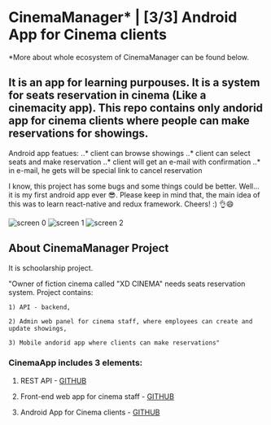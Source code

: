 # CinemaManager* | [3/3] Android App for Cinema clients

*More about whole ecosystem of CinemaManager can be found below.


## It is an app for learning purpouses. It is a system for seats reservation in cinema (Like a cinemacity app). This repo contains only andorid app for cinema clients where people can make reservations for showings.

Android app featues:
..* client can browse showings
..* client can select seats and make reservation
..* client will get an e-mail with confirmation
..* in e-mail, he gets will be special link to cancel reservation


I know, this project has some bugs and some things could be better. Well... it is my first android app ever 😎. Please keep in mind that, the main idea of this was to learn react-native and redux framework. Cheers! :) 👌😄

![screen 0](https://lh3.googleusercontent.com/e4mSMhAyI3Fcshoi7_GLZK5TZSxT5We0xCQN3GcQ_RL_DTw59eZeeg6tGC1GHmQEFCNgliLB3TtEnZfOvSgN1DmJhVelnLbKHRmO6tIGOJTJ2B5NDSi_AfJgYjwZql3pqeApHTRKirPBHX5JnRxIRU42tQHs7eVXqmu-00IMjTOxQ7JFBUEbAveK_lci-JL_nKYQNSfBjCWUwOalaurtggJ5qO6Qe2XgiJ8q1f-V7z6cgEs4U3DWpPNNpYKlbdKHuIu5le8Ghd8z9gBQRkQGxb_CEbTC5Cm8MsqkKLGWToD_sd40hNeP5hVsfoxBNAQhwG43MPYVULW9eYzG7_mlw7MVc5TYRPCv9yfdT2yndnsV-sjfsGgUJfq2bo6y-7egyG-v_1MPLA7Be8qRaw70uAtL5bNFpOuJHEtk4PtcsMYNHVd8iKqJ5-LbLzSE4z6HuLn2KD8ZGJO546GfCD6aMce55W1q2qnmv1eLrtMJSccLRvqfe77ur5HRwzhz_fpfXZ2LtcfMYKCetTeImrjuVag3gQESUR6TARd3u6sWQ_R5L1p8xztTmbwxtSo_jD2JpaB8juL7sWZsbJ4ty_G2QQZFDyU9embdcCsXAlf5XWBADkaSJZYW2t5rBHhkDpCR4bsCJkhfem3p8Z3no46TpmPt9XMdEPRMesOQd89nLtfkmIOB1Yb8ee1o-9DatipqAvSenr_CSKdO9Rf8i-zHTWfV=w410-h888-no)
![screen 1](https://lh3.googleusercontent.com/ON7PLTNvn0LFo4smQjhZgQncqUy8cxrG7_zFuraOAa114VWnabppdJ9wKmeYYbQXRGs0VQq5kaRe4pG9GbmCBRE7j0sm-bVzG6eH75dUS_8SwaRcd1ikFyLSFX6pcogOBrX6rXl6-pWjSbDtoZhlJwTwjqKBVIek0S5eRXUtEOOdAMWviWNvhuCGYzhuY4Qg8Ck3u4G8MT7e5BN6KUz-le6M1KfnjjqV_cxCkuy4jcAA-ohrURKR5YH4GQuSPBJ03RM7qGszFrsWAQMQy6sNZZIValrRMUPicS373DVjUV4vuxeThLimhG7wwkqBKhT_a-6XbPjy3CvhktTXg7L4pxGcn5rwGUjq6_LKAAUKtV3ocANdKsfWFy80DIXw0XRP7dunKc3QnfI9r1jUvDIAX2NB0_Ms1iN5-JNCq5GF-WQxstWFc9_7VkZ2o7nNjB3u3mtqcPLdRQUajdVh5vN2ZQDHtV3AcQP9jCYl6hhGSScxsCGlXTpnz0ts4Rv0izL-qt3RNf10c09045iTPBB_ehcmfA2VbE1OVNhQN5aSAMugO20PWokVsW9THW065_MUZVNnkFJ5QItWXswJjBCdviIxohcrYjNwm_T3Oc1nLEeyEmt9kuVa4zxX4c1-DACDR8g5qtSJPh3gUhnnT8O0r4JFIdc4q9wXNbOrQqhMxk-ufP8O3T5QlSPHmj_Ufnv61OK62_yxd2IgwyVQlY4avOdd=w328-h710-no)
![screen 2](https://lh3.googleusercontent.com/gycUBWuyO0biZwqckjRV5GvfwbjZuHln3RACw1AEkC7uaDhVkozLSp12A3krBk2gBHI0TGuwhHEkzzB1N-OGL1Eqtp_3SSnA3uunIBqwt_LJTzc0M89v1r69f0zJhDAGGL_EJ98Z-IsjLdxN8yW8_Qg87YJ2Wd9lktYQFF4ojIHTD6xvLhspKXGNl4TDNZUWPKBxbOhQx02JfP-pNSXvxxkSc_2GcVG15Ver9WUSOC0o7xubAREkKct5XyzYTmK-L43SNSaOvNqZ7sEEwH-OigDed0I_S7djEkwq1Az2xTUtdXyY15jM39mEhhUSaWO3ecitTwynhBkGdD_j5YMJ1EI5ntAGFZ-PV58VRY6IuPe0LYQ-ZnZ4Fa5qNaJ8ael5GC3YNUNDwVnH9BDKSeZNUYVsW81t0vMpZha0sS_nGP8lHJwxLIXZmG3D11Y8UNwx9Vs3jNsXoIU9Gdc-rnFZf33bUQSHvq94XVku9h4IGGvi9UiI6-PeprHJd_vA83d1uGmJtnnC60XtZnudC0PZWwdnMZyUAqYIn1HskcAjO8kvInpga8kcaxLIF3O2R1R4CnBYgreTtTMH1Q9cxSTXw1vP4VzuWIyP8O2TEcc9qOzpVth4Mg1XGch8sIraiV2EF3dWVB8hMgeb5xwJLFXfwMCQdaieRatF7kJQ8fFCmWWmXXwL1VJGmUCmAbm52q3Gtj77LwsRThmqZtPGne9BOL7W=w651-h888-no)


## About CinemaManager Project

It is schoolarship project.

"Owner of fiction cinema called "XD CINEMA" needs seats reservation system.
Project contains:

    1) API - backend,

    2) Admin web panel for cinema staff, where employees can create and update showings,

    3) Mobile andorid app where clients can make reservations"

### CinemaApp includes 3 elements:
1) REST API - [GITHUB](https://github.com/krzychna33/CinemaManager_API)

2) Front-end web app for cinema staff - [GITHUB](https://github.com/krzychna33/CinemaManager_staffWebApp)

3) Android App for Cinema clients - [GITHUB](https://github.com/krzychna33/CinemaManager_AndroidClientApp)